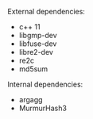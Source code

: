 External dependencies:
 - c++ 11
 - libgmp-dev
 - libfuse-dev
 - libre2-dev
 - re2c
 - md5sum

Internal dependencies:
 - argagg
 - MurmurHash3
